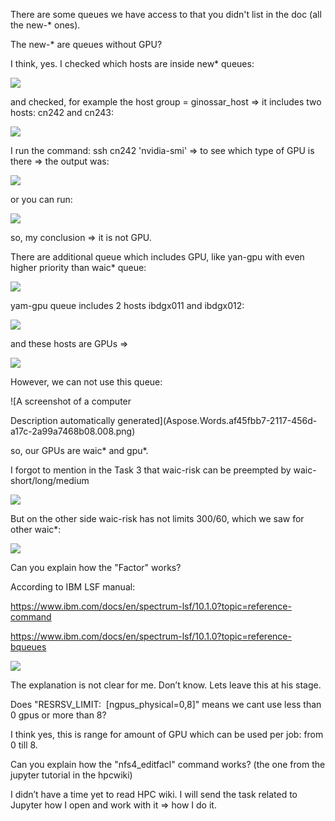 ﻿There are some queues we have access to that you didn't list in the doc (all the new-\* ones).

The new-\* are queues without GPU? 


I think, yes. I checked which hosts are inside new\* queues:

![](img/Aspose.Words.af45fbb7-2117-456d-a17c-2a99a7468b08.001.png)


and checked, for example the host group = ginossar\_host => it includes two hosts: cn242 and cn243:

![](img/Aspose.Words.af45fbb7-2117-456d-a17c-2a99a7468b08.002.png)

I run the command: ssh cn242 'nvidia-smi' => to see which type of GPU is there => the output was:

![](img/Aspose.Words.af45fbb7-2117-456d-a17c-2a99a7468b08.003.png)

or you can run:

![](img/Aspose.Words.af45fbb7-2117-456d-a17c-2a99a7468b08.004.png)

so, my conclusion => it is not GPU.

There are additional queue which includes GPU, like yan-gpu with even higher priority than waic\* queue:

![](img/Aspose.Words.af45fbb7-2117-456d-a17c-2a99a7468b08.005.png)

yam-gpu queue includes 2 hosts ibdgx011 and ibdgx012:

![](img/Aspose.Words.af45fbb7-2117-456d-a17c-2a99a7468b08.006.png)

and these hosts are GPUs =>

![](img/Aspose.Words.af45fbb7-2117-456d-a17c-2a99a7468b08.007.png)

However, we can not use this queue:

![A screenshot of a computer

Description automatically generated](Aspose.Words.af45fbb7-2117-456d-a17c-2a99a7468b08.008.png)

so, our GPUs are waic\* and gpu\*.

I forgot to mention in the Task 3 that waic-risk can be preempted by waic-short/long/medium

![](img/Aspose.Words.af45fbb7-2117-456d-a17c-2a99a7468b08.009.png)

But on the other side waic-risk has not limits 300/60, which we saw for other waic\*:

![](img/Aspose.Words.af45fbb7-2117-456d-a17c-2a99a7468b08.010.png)



Can you explain how the "Factor" works? 

According to IBM LSF manual:

<https://www.ibm.com/docs/en/spectrum-lsf/10.1.0?topic=reference-command>

<https://www.ibm.com/docs/en/spectrum-lsf/10.1.0?topic=reference-bqueues>

![](Aspose.Words.af45fbb7-2117-456d-a17c-2a99a7468b08.011.png)

The explanation is not clear for me. Don’t know. Lets leave this at his stage.



Does "RESRSV\_LIMIT:  [ngpus\_physical=0,8]" means we cant use less than 0 gpus or more than 8? 

I think yes, this is range for amount of GPU which can be used per job: from 0 till 8.


Can you explain how the "nfs4\_editfacl" command works? (the one from the jupyter tutorial in the hpcwiki)

I didn’t have a time yet to read HPC wiki. I will send the task related to Jupyter how I open and work with it => how I do it.

